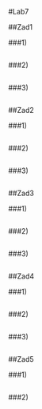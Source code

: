 #Lab7

##Zad1

###1)
```sql

```

###2)
```sql

```

###3)
```sql

```

##Zad2

###1)
```sql

```

###2)
```sql

```

###3)
```sql

```

##Zad3

###1)
```sql

```

###2)
```sql

```

###3)
```sql

```

##Zad4

###1)
```sql

```

###2)
```sql

```

###3)
```sql

```

##Zad5

###1)
```sql

```

###2)
```sql

```

